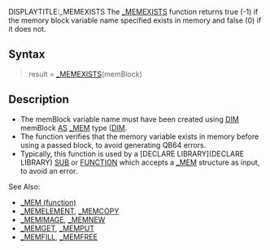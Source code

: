 DISPLAYTITLE:_MEMEXISTS
The [_MEMEXISTS](_MEMEXISTS) function returns true (-1) if the memory block variable name specified exists in memory and false (0) if it does not.


## Syntax

>  result = [_MEMEXISTS](_MEMEXISTS)(memBlock)


## Description

* The memBlock variable name must have been created using [DIM](DIM) memBlock [AS](AS) [_MEM](_MEM) type ([DIM](DIM).
* The function verifies that the memory variable exists in memory before using a passed block, to avoid generating QB64 errors.
* Typically, this function is used by a [DECLARE LIBRARY](DECLARE LIBRARY) [SUB](SUB) or [FUNCTION](FUNCTION) which accepts a [_MEM](_MEM) structure as input, to avoid an error.


See Also:
* [_MEM (function)](_MEM (function))
* [_MEMELEMENT](_MEMELEMENT), [_MEMCOPY](_MEMCOPY)
* [_MEMIMAGE](_MEMIMAGE), [_MEMNEW](_MEMNEW)
* [_MEMGET](_MEMGET), [_MEMPUT](_MEMPUT)
* [_MEMFILL](_MEMFILL), [_MEMFREE](_MEMFREE)




